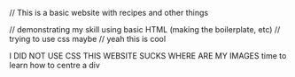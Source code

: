 // This is a basic website with recipes and other things

// demonstrating my skill using basic HTML (making the boilerplate, etc)
// trying to use css maybe
// yeah this is cool



I DID NOT USE CSS
THIS WEBSITE SUCKS
WHERE ARE MY IMAGES
time to learn how to centre a div

